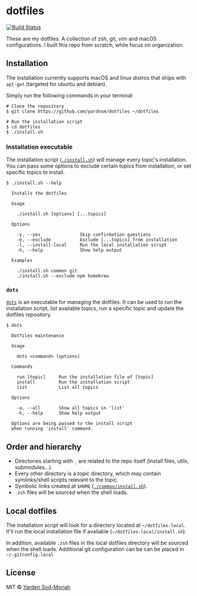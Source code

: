 # dotfiles

[![Build Status](https://travis-ci.org/yardnsm/dotfiles.svg?branch=master)](https://travis-ci.org/yardnsm/dotfiles)

These are my dotfiles. A collection of zsh, git, vim and macOS configurations. I built this repo
from scratch, while focus on organization.

## Installation

The installation currently supports macOS and linux distros that ships with `apt-get` (targeted for
ubuntu and debian).

Simply run the following commands in your terminal:

```console
# Clone the repository
$ git clone https://github.com/yardnsm/dotfiles ~/dotfiles

# Run the installation script
$ cd dotfiles
$ ./install.sh
```

### Installation executable

The installation script ([`./install.sh`](install.sh)) will manage every topic's installation. You
can pass some options to exclude certain topics from installation, or set specific topics to
install.

```console
$ ./install.sh --help

  Installs the dotfiles

  Usage

    ./install.sh [options] [...topics]

  Options

    -y, --yes               Skip confirmation questions
    -e, --exclude           Exclude [...topics] from installation
    -l, --install-local     Run the local installation script
    -h, --help              Show help output

  Examples

    ./install.sh common git
    ./install.sh --exclude npm homebrew
```

### `dots`

[`dots`](bin/dots) is an executable for managing the dotfiles. It can be used to run the
installation script, list available topics, run a specific topic and update the dotfiles repository.

```console
$ dots

  Dotfiles maintenance

  Usage

    dots <command> [options]

  Commands

    run [topic]     Run the installation file of [topic]
    install         Run the installation script
    list            List all topics

  Options

    -a, --all       Show all topics in 'list'
    -h, --help      Show help output

  Options are being passed to the install script
  when running 'install' command.
```

## Order and hierarchy

- Directories starting with `_` are related to the repo itself (install files, utils,
  submodules...).
- Every other directory is a topic directory, which may contain symlinks/shell scripts relevant to
  the topic.
- Symbolic links created at `$HOME` ([`./common/install.sh`](./common/install.sh)).
- `.zsh` files will be sourced when the shell loads.

## Local dotfiles

The installation script will look for a directory located at `~/dotfiles-local`. It'll run the local
installation file if available (`~/dotfiles-local/install.sh`).

In addition, available `.zsh` files in the local dotfiles directory will be sourced when the shell
loads. Additional git configuration can be can be placed in `~/.gitconfig.local`

## License

MIT © [Yarden Sod-Moriah](http://yardnsm.net/)
